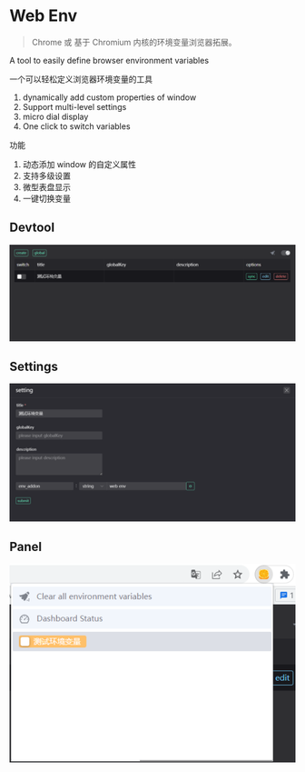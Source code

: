 # Web Env

> Chrome 或 基于 Chromium 内核的环境变量浏览器拓展。

A tool to easily define browser environment variables

一个可以轻松定义浏览器环境变量的工具

1. dynamically add custom properties of window
2. Support multi-level settings
3. micro dial display
4. One click to switch variables

功能

1. 动态添加 window 的自定义属性
2. 支持多级设置
3. 微型表盘显示
4. 一键切换变量

## Devtool

![env_devtool](images/env_devtool.png)

## Settings

![env_set](images/env_set.png)

## Panel

![env_panel](images/env_panel.png)
